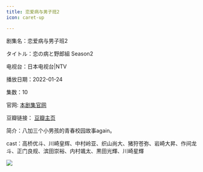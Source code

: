 ```yaml
---
title: 恋爱病与男子班2
icon: caret-up

---
```


剧集名：恋爱病与男子班2

タイトル：恋の病と野郎組 Season2

电视台：日本电视台|NTV

播放日期：2022-01-24

集数：10

官网: [本剧集官网](https://www.ntv.co.jp/yarougumi2/)

豆瓣链接： [豆瓣主页](https://movie.douban.com/subject/35559688/)


简介：八加三个小男孩的青春校园故事again。 

cast：高桥优斗、川崎皇辉、中村岭亚、织山尚大、猪狩苍弥、岩崎大昇、作间龙斗、正门良规、滨田崇裕、内村颯太、黒田光輝、川崎星輝

![](https://listpic.tsgsanjiao.com/2022/2022labynzb2.jpg)